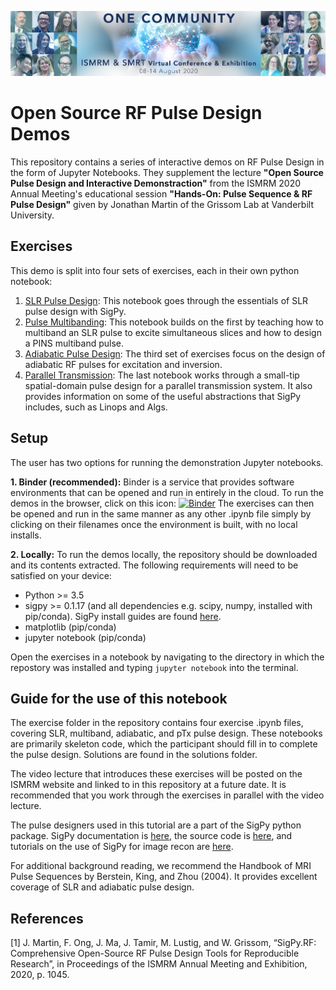 ![banner](figures/VConference-Slider.jpg)

# Open Source RF Pulse Design Demos

This repository contains a series of interactive demos on RF Pulse Design in the form of Jupyter Notebooks. They supplement the lecture **"Open Source Pulse Design and Interactive Demonstraction"** from the ISMRM 2020 Annual Meeting's educational session **"Hands-On: Pulse Sequence & RF Pulse Design"** given by Jonathan Martin of the Grissom Lab at Vanderbilt University. 

## Exercises
This demo is split into four sets of exercises, each in their own python notebook:

1. [SLR Pulse Design](exercises/Ex1-SLR-Pulse-Design.ipynb): This notebook goes through the essentials of SLR pulse design with SigPy.
2. [Pulse Multibanding](exercises/Ex2-Multiband-Pulse-Design.ipynb): This notebook builds on the first by teaching how to multiband an SLR pulse to excite simultaneous slices and how to design a PINS multiband pulse.
3. [Adiabatic Pulse Design](exercises/Ex3-Adiabatic-Pulse-Design.ipynb): The third set of exercises focus on the design of adiabatic RF pulses for excitation and inversion.
4. [Parallel Transmission](exercises/Ex4-Parallel-Transmission.ipynb): The last notebook works through a small-tip spatial-domain pulse design for a parallel transmission system. It also provides information on some of the useful abstractions that SigPy includes, such as Linops and Algs. 


## Setup

The user has two options for running the demonstration Jupyter notebooks.

**1. Binder (recommended):** Binder is a service that provides software environments that can be opened and run in entirely in the cloud. To run the demos in the browser, click on this icon: [![Binder](https://mybinder.org/badge_logo.svg)](https://mybinder.org/v2/gh/jonbmartin/open-source-pulse-design/master) The exercises can then be opened and run in the same manner as any other .ipynb file simply by clicking on their filenames once the environment is built, with no local installs.

**2. Locally:** To run the demos locally, the repository should be downloaded and its contents extracted. The following requirements will need to be satisfied on your device:
  - Python >= 3.5
  - sigpy >= 0.1.17 (and all dependencies e.g. scipy, numpy, installed with pip/conda). SigPy install guides are found [here](https://sigpy.readthedocs.io/en/latest/).
  - matplotlib (pip/conda)
  - jupyter notebook (pip/conda)
  
  Open the exercises in a notebook by navigating to the directory in which the repostory was installed and typing ``` jupyter notebook ``` into the terminal.
  
## Guide for the use of this notebook

The exercise folder in the repository contains four exercise .ipynb files, covering SLR, multiband, adiabatic, and pTx pulse design. These notebooks are primarily skeleton code, which the participant should fill in to complete the pulse design. Solutions are found in the solutions folder. 

The video lecture that introduces these exercises will be posted on the ISMRM website and linked to in this repository at a future date. It is recommended that you work through the exercises in parallel with the video lecture. 

The pulse designers used in this tutorial are a part of the SigPy python package. SigPy documentation is [here](https://sigpy.readthedocs.io/en/latest), the source code is [here](https://github.com/mikgroup/sigpy), and tutorials on the use of SigPy for image recon are [here](https://github.com/mikgroup/sigpy-mri-tutorial).

For additional background reading, we recommend the Handbook of MRI Pulse Sequences by Berstein, King, and Zhou (2004). It provides excellent coverage of SLR and adiabatic pulse design. 

## References 

[1] J. Martin, F. Ong, J. Ma, J. Tamir, M. Lustig, and W. Grissom, “SigPy.RF: Comprehensive Open-Source RF Pulse Design Tools for Reproducible Research”, in Proceedings of the ISMRM Annual Meeting and Exhibition, 2020, p. 1045.

